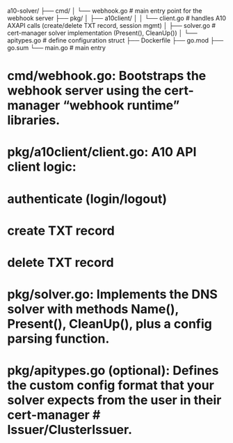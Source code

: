 a10-solver/
├── cmd/
│   └── webhook.go          # main entry point for the webhook server
├── pkg/
│   ├── a10client/
│   │   └── client.go       # handles A10 AXAPI calls (create/delete TXT record, session mgmt)
│   ├── solver.go           # cert-manager solver implementation (Present(), CleanUp())
│   └── apitypes.go         # define configuration struct 
├── Dockerfile
├── go.mod
├── go.sum
└── main.go                 # main entry 


# cmd/webhook.go: Bootstraps the webhook server using the cert-manager “webhook runtime” libraries.
# pkg/a10client/client.go: A10 API client logic:
# authenticate (login/logout)
# create TXT record
# delete TXT record
# pkg/solver.go: Implements the DNS solver with methods Name(), Present(), CleanUp(), plus a config parsing function.
# pkg/apitypes.go (optional): Defines the custom config format that your solver expects from the user in their cert-manager # Issuer/ClusterIssuer.